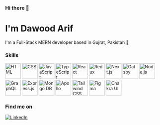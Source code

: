 ### Hi there 👋

# I'm Dawood Arif

I'm a Full-Stack MERN developer based in Gujrat, Pakistan 📍

### Skills

<div align="start">
  <img src="https://skillicons.dev/icons?i=html" alt="HTML" width="50" height="50" />
  <img src="https://skillicons.dev/icons?i=css" alt="CSS" width="50" height="50" />
  <img src="https://skillicons.dev/icons?i=js" alt="JavaScript" width="50" height="50" />
  <img src="https://skillicons.dev/icons?i=ts" alt="TypeScript" width="50" height="50" />
  <img src="https://skillicons.dev/icons?i=react" alt="React" width="50" height="50" />
  <img src="https://skillicons.dev/icons?i=redux" alt="Redux" width="50" height="50" />
  <img src="https://skillicons.dev/icons?i=nextjs" alt="Next.js" width="50" height="50" />
  <img src="https://skillicons.dev/icons?i=gatsby" alt="Gatsby" width="50" height="50" />
  <img src="https://skillicons.dev/icons?i=nodejs" alt="Node.js" width="50" height="50" />
  <img src="https://skillicons.dev/icons?i=graphql" alt="GraphQL" width="50" height="50" />
  <img src="https://skillicons.dev/icons?i=express" alt="Express.js" width="50" height="50" />
  <img src="https://skillicons.dev/icons?i=mongo" alt="Mongo DB" width="50" height="50" />
  <img src="https://skillicons.dev/icons?i=apollo" alt="Apollo" width="50" height="50" />
  <img src="https://skillicons.dev/icons?i=tailwind" alt="Tailwind CSS" width="50" height="50" />
  <img src="https://skillicons.dev/icons?i=figma" alt="Figma" width="50" height="50" />
  <img src="https://skillicons.dev/icons?i=chakra" alt="Chakra UI" width="50" height="50" />
</div>

### Find me on
[![LinkedIn](https://skillicons.dev/icons?i=linkedin)](https://www.linkedin.com/in/dawudarif)



<!--
**dawudarif/dawudarif** is a ✨ _special_ ✨ repository because its `README.md` (this file) appears on your GitHub profile.

Here are some ideas to get you started:

- 🔭 I’m currently working on ...
- 🌱 I’m currently learning ...
- 👯 I’m looking to collaborate on ...
- 🤔 I’m looking for help with ...
- 💬 Ask me about ...
- 📫 How to reach me: ...
- 😄 Pronouns: ...
- ⚡ Fun fact: ...
-->
